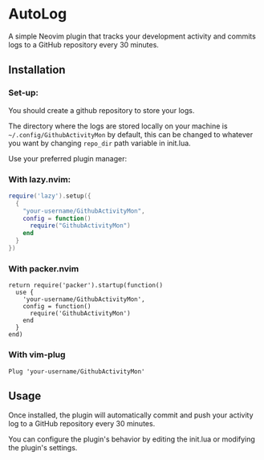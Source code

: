# AutoLog

A simple Neovim plugin that tracks your development activity and commits logs to a GitHub repository every 30 minutes.

## Installation

### Set-up:
You should create a github repository to store your logs. 

The directory where the logs are stored locally on your machine is ```~/.config/GithubActivityMon``` by default, this can be changed to whatever you want by changing ``` repo_dir ``` path variable in init.lua.

Use your preferred plugin manager:

### With lazy.nvim:
```lua
require('lazy').setup({
  {
    "your-username/GithubActivityMon",
    config = function()
      require("GithubActivityMon")
    end
  }
})
```

### With packer.nvim
```nvim
return require('packer').startup(function()
  use {
    'your-username/GithubActivityMon',
    config = function()
      require('GithubActivityMon')
    end
  }
end)
```

### With vim-plug
```vim
Plug 'your-username/GithubActivityMon'
```

## Usage

Once installed, the plugin will automatically commit and push your activity log to a GitHub repository every 30 minutes.

You can configure the plugin's behavior by editing the init.lua or modifying the plugin's settings.

